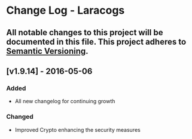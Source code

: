 # Change Log - Laracogs
All notable changes to this project will be documented in this file.
This project adheres to [Semantic Versioning](http://semver.org/).
----

## [v1.9.14] - 2016-05-06
### Added
- All new changelog for continuing growth
### Changed
- Improved Crypto enhancing the security measures
